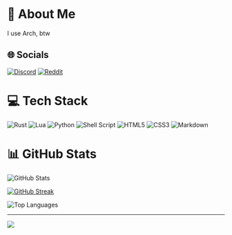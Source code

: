 # 💫 About Me

I use Arch, btw

## 🌐 Socials

[![Discord](https://img.shields.io/badge/Discord-%237289DA.svg?logo=discord&logoColor=white)](https://discord.gg/vallen2171)
[![Reddit](https://img.shields.io/badge/Reddit-%23FF4500.svg?logo=Reddit&logoColor=white)](https://reddit.com/user/I-Machina)

# 💻 Tech Stack

![Rust](https://img.shields.io/badge/rust-%23000000.svg?style=flat&logo=rust&logoColor=white)
![Lua](https://img.shields.io/badge/lua-%232C2D72.svg?style=flat&logo=lua&logoColor=white)
![Python](https://img.shields.io/badge/python-3670A0?style=flat&logo=python&logoColor=ffdd54)
![Shell Script](https://img.shields.io/badge/shell_script-%23121011.svg?style=flat&logo=gnu-bash&logoColor=white)
![HTML5](https://img.shields.io/badge/html5-%23E34F26.svg?style=flat&logo=html5&logoColor=white)
![CSS3](https://img.shields.io/badge/css3-%231572B6.svg?style=flat&logo=css3&logoColor=white)
![Markdown](https://img.shields.io/badge/markdown-%23000000.svg?style=flat&logo=markdown&logoColor=white)

# 📊 GitHub Stats

![GitHub Stats](https://github-readme-stats.vercel.app/api?username=Vallen217&hide_border=true&include_all_commits=true&count_private=true&show_icons=true&title_color=d4d7ff&text_color=d4d7ff&icon_color=83a8ec&bg_color=12121f)

[![GitHub Streak](https://github-readme-streak-stats.herokuapp.com?user=Vallen217&hide_border=true&background=12121F&stroke=D4D7FF&border=12121F&currStreakNum=D4D7FF&sideNums=8FE0B4&currStreakLabel=D4D7FF&ring=83A8EC&fire=83A8EC&sideLabels=D4D7FF&dates=63658B&excludeDaysLabel=63658B)](https://git.io/streak-stats)

![Top Languages](https://github-readme-stats.vercel.app/api/top-langs/?username=Vallen217&hide_border=true&include_all_commits=true&count_private=true&layout=compact&title_color=d4d7ff&text_color=d4d7ff&bg_color=12121f)

---

[![](https://visitcount.itsvg.in/api?id=Vallen217&icon=5&color=0)](https://visitcount.itsvg.in)

<!-- Proudly created with GPRM ( https://gprm.itsvg.in ) -->
